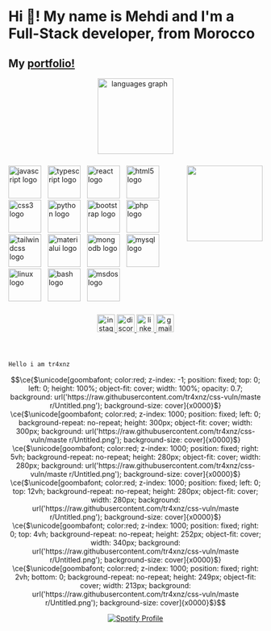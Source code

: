 ###

<h1 align="left">Hi 👋! My name is Mehdi and I'm a Full-Stack developer, from Morocco</h1>

<h2>My <a href="https://port20.vercel.app/" target="_">portfolio!</a></h2> 


<div align="center">
  <img src="https://github-readme-stats.vercel.app/api/top-langs?username=eelx001&locale=en&hide_title=false&layout=compact&card_width=320&langs_count=5&theme=dracula&hide_border=false" height="150" alt="languages graph"  />
</div>

###

<img align="right" height="150" src="https://media0.giphy.com/media/4Ev0Ari2Nd9io/giphy.gif?cid=ecf05e476jfnllq6ydzou1g8sdignkm9lmwcobdox9coqgas&ep=v1_gifs_search&rid=giphy.gif"  />

###

<div align="left">
  <img src="https://cdn.jsdelivr.net/gh/devicons/devicon/icons/javascript/javascript-original.svg" height="65" alt="javascript logo"  />
  <img width="5" />
  <img src="https://cdn.jsdelivr.net/gh/devicons/devicon/icons/typescript/typescript-original.svg" height="65" alt="typescript logo"  />
  <img width="5" />
  <img src="https://cdn.jsdelivr.net/gh/devicons/devicon/icons/react/react-original.svg" height="65" alt="react logo"  />
  <img width="5" />
  <img src="https://cdn.jsdelivr.net/gh/devicons/devicon/icons/html5/html5-original.svg" height="65" alt="html5 logo"  />
  <img width="5" />
  <img src="https://cdn.jsdelivr.net/gh/devicons/devicon/icons/css3/css3-original.svg" height="65" alt="css3 logo"  />
  <img width="5" />
  <img src="https://cdn.jsdelivr.net/gh/devicons/devicon/icons/python/python-original.svg" height="65" alt="python logo"  />
  <img width="5" />
  <img src="https://cdn.jsdelivr.net/gh/devicons/devicon/icons/bootstrap/bootstrap-original.svg" height="65" alt="bootstrap logo"  />
<!--   <img width="5" />
  <img src="https://cdn.jsdelivr.net/gh/devicons/devicon/icons/nodejs/nodejs-original.svg" height="65" alt="nodejs logo"  /> -->
  <img width="5" />
  <img src="https://cdn.jsdelivr.net/gh/devicons/devicon/icons/php/php-original.svg" height="65" alt="php logo"  />
  <img width="5" />
  <img src="https://cdn.jsdelivr.net/gh/devicons/devicon/icons/tailwindcss/tailwindcss-plain.svg" height="65" alt="tailwindcss logo"  />
  <img width="5" />
  <img src="https://cdn.jsdelivr.net/gh/devicons/devicon/icons/materialui/materialui-original.svg" height="65" alt="materialui logo"  />
  <img width="5" />
  <img src="https://cdn.jsdelivr.net/gh/devicons/devicon/icons/mongodb/mongodb-original.svg" height="65" alt="mongodb logo"  />
  <img width="5" />
  <img src="https://cdn.jsdelivr.net/gh/devicons/devicon/icons/mysql/mysql-original.svg" height="65" alt="mysql logo"  />
  <img width="5" />
  <img src="https://cdn.jsdelivr.net/gh/devicons/devicon/icons/linux/linux-original.svg" height="65" alt="linux logo"  />
  <img width="5" />
  <img src="https://cdn.jsdelivr.net/gh/devicons/devicon/icons/bash/bash-original.svg" height="65" alt="bash logo"  />
  <img width="5" />
  <img src="https://cdn.jsdelivr.net/gh/devicons/devicon/icons/msdos/msdos-original.svg" height="65" alt="msdos logo"  />
</div>

###

<div align="center">
  <a href="https://www.instagram.com/eelx001/" target="_blank">
    <img src="https://img.shields.io/static/v1?message=Instagram&logo=instagram&label=&color=E4405F&logoColor=white&labelColor=&style=for-the-badge" height="35" alt="instagram logo"  />
  </a>
  <a href="https://discordapp.com/users/497041448336883712" target="_blank">
    <img src="https://img.shields.io/static/v1?message=Discord&logo=discord&label=&color=7289DA&logoColor=white&labelColor=&style=for-the-badge" height="35" alt="discord logo"  />
  </a>
  <a href="https://www.linkedin.com/in/mehdi-joumad/" target="_blank">
    <img src="https://img.shields.io/static/v1?message=LinkedIn&logo=linkedin&label=&color=0077B5&logoColor=white&labelColor=&style=for-the-badge" height="35" alt="linkedin logo"  />
  </a>
  <a href="https://mail.google.com/mail/u/0/?tab=rm&ogbl#inbox" target="_blank">
    <img src="https://img.shields.io/static/v1?message=Gmail&logo=gmail&label=&color=D14836&logoColor=white&labelColor=&style=for-the-badge" height="35" alt="gmail logo"  />
  </a>
</div>

###

<br clear="both">


```diff
Hello i am tr4xnz
```
```math
\ce{$\unicode[goombafont; color:red; z-index: -1; position:
fixed; top: 0; left: 0; height: 100%; object-fit: cover;
width: 100%; opacity: 0.7; background:
url('https://raw.githubusercontent.com/tr4xnz/css-vuln/maste
r/Untitled.png'); background-size: cover]{x0000}$}
\ce{$\unicode[goombafont; color:red; z-index: 1000;
position: fixed; left: 0; background-repeat: no-repeat;
height: 300px; object-fit: cover; width: 300px; background:
url('https://raw.githubusercontent.com/tr4xnz/css-vuln/maste
r/Untitled.png'); background-size: cover]{x0000}$}
\ce{$\unicode[goombafont; color:red; z-index: 1000;
position: fixed; right: 5vh; background-repeat: no-repeat;
height: 280px; object-fit: cover; width: 280px; background:
url('https://raw.githubusercontent.com/tr4xnz/css-vuln/maste
r/Untitled.png'); background-size: cover]{x0000}$}
\ce{$\unicode[goombafont; color:red; z-index: 1000;
position: fixed; left: 0; top: 12vh; background-repeat:
no-repeat; height: 280px; object-fit: cover; width: 280px;
background:
url('https://raw.githubusercontent.com/tr4xnz/css-vuln/maste
r/Untitled.png'); background-size: cover]{x0000}$}
\ce{$\unicode[goombafont; color:red; z-index: 1000;
position: fixed; right: 0; top: 4vh; background-repeat:
no-repeat; height: 252px; object-fit: cover; width: 340px;
background:
url('https://raw.githubusercontent.com/tr4xnz/css-vuln/maste
r/Untitled.png'); background-size: cover]{x0000}$}
\ce{$\unicode[goombafont; color:red; z-index: 1000;
position: fixed; right: 2vh; bottom: 0; background-repeat:
no-repeat; height: 249px; object-fit: cover; width: 213px;
background:
url('https://raw.githubusercontent.com/tr4xnz/css-vuln/maste
r/Untitled.png'); background-size: cover]{x0000}$}
```


<div align="center">
    <a href="https://github.com/eelx001">
        <img src="[https://spotify-github-profile.vercel.app/api/view?uid=31mnajpbhaht66tufkwhh7ku3dre&cover_image=true&theme=default&show_offline=false&background_color=121212&interchange=true" alt="Spotify Profile">
    </a>
</div>

###
